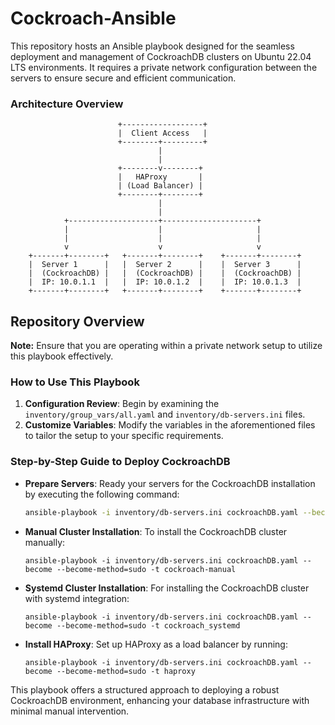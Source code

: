 # Cockroach-Ansible

This repository hosts an Ansible playbook designed for the seamless deployment and management of CockroachDB clusters on Ubuntu 22.04 LTS environments. It requires a private network configuration between the servers to ensure secure and efficient communication.

### Architecture Overview

                            +------------------+
                            |  Client Access   |
                            +--------+---------+
                                     |
                                     |
                            +--------v--------+
                            |   HAProxy       |
                            | (Load Balancer) |
                            +--------+--------+
                                     |
                                     |
                +--------------------+---------------------+
                |                    |                     |
                |                    |                     |
                v                    v                     v
        +-------+--------+   +-------+--------+    +-------+--------+
        |  Server 1      |   |  Server 2      |    |  Server 3      |
        |  (CockroachDB) |   |  (CockroachDB) |    |  (CockroachDB) |
        |  IP: 10.0.1.1  |   |  IP: 10.0.1.2  |    |  IP: 10.0.1.3  |
        +-------+--------+   +-------+--------+    +-------+--------+


## Repository Overview

**Note:** Ensure that you are operating within a private network setup to utilize this playbook effectively.

### How to Use This Playbook

1. **Configuration Review**: Begin by examining the `inventory/group_vars/all.yaml` and `inventory/db-servers.ini` files.
2. **Customize Variables**: Modify the variables in the aforementioned files to tailor the setup to your specific requirements.

### Step-by-Step Guide to Deploy CockroachDB

- **Prepare Servers**: Ready your servers for the CockroachDB installation by executing the following command:
  ```bash
  ansible-playbook -i inventory/db-servers.ini cockroachDB.yaml --become --become-method=sudo -t preinstall
  ```

- **Manual Cluster Installation**: To install the CockroachDB cluster manually:
  ```
  ansible-playbook -i inventory/db-servers.ini cockroachDB.yaml --become --become-method=sudo -t cockroach-manual
  ```

- **Systemd Cluster Installation**: For installing the CockroachDB cluster with systemd integration:
  ```
  ansible-playbook -i inventory/db-servers.ini cockroachDB.yaml --become --become-method=sudo -t cockroach_systemd
  ```

- **Install HAProxy**: Set up HAProxy as a load balancer by running:
  ```
  ansible-playbook -i inventory/db-servers.ini cockroachDB.yaml --become --become-method=sudo -t haproxy
  ```

This playbook offers a structured approach to deploying a robust CockroachDB environment, enhancing your database infrastructure with minimal manual intervention.